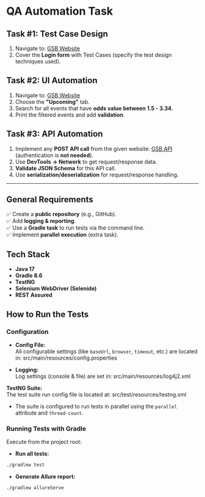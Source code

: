 # QA Automation Task

## Task #1: Test Case Design
1. Navigate to: [GSB Website](https://s.gsb.co.zm/)
2. Cover the **Login form** with Test Cases (specify the test design techniques used).

## Task #2: UI Automation
1. Navigate to: [GSB Website](https://s.gsb.co.zm/)
2. Choose the **"Upcoming"** tab.
3. Search for all events that have **odds value between 1.5 - 3.34**.
4. Print the filtered events and add **validation**.

## Task #3: API Automation
1. Implement any **POST API call** from the given website: [GSB API](https://s.gsb.co.zm/) (authentication is **not needed**).
2. Use **DevTools → Network** to get request/response data.
3. **Validate JSON Schema** for this API call.
4. Use **serialization/deserialization** for request/response handling.

---

## General Requirements
✅ Create a **public repository** (e.g., GitHub).  
✅ Add **logging & reporting**.  
✅ Use a **Gradle task** to run tests via the command line.  
✅ Implement **parallel execution** (extra task).

## Tech Stack
- **Java 17**
- **Gradle 8.6**
- **TestNG**
- **Selenium WebDriver (Selenide)**
- **REST Assured**  

## How to Run the Tests

### Configuration
- **Config File:**  
  All configurable settings (like `baseUrl`, `browser`, `timeout`, etc.) are located in: 
src/main/resources/config.properties

- **Logging:**  
  Log settings (console & file) are set in: src/main/resources/log4j2.xml

**TestNG Suite:**  
The test suite run config file is located at: src/test/resources/testng.xml

- The suite is configured to run tests in parallel using the `parallel` attribute and `thread-count`.

### Running Tests with Gradle
Execute from the project root:

- **Run all tests:**
```bash
./gradlew test
```

- **Generate Allure report:**
```bash
./gradlew allureServe
```

